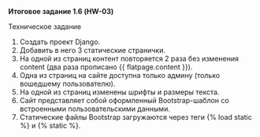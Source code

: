 **Итоговое задание 1.6 (HW-03)**

Техническое задание

1. Создать проект Django.
2. Добавить в него 3 статические странички.
3. На одной из страниц контент повторяется 2 раза без изменения content (два раза прописано {{ flatpage.content }}).
4. Одна из страниц на сайте доступна только админу (только вошедшему пользователю).
5. На одной из страниц изменены шрифты и размеры текста.
6. Сайт представляет собой оформленный Bootstrap-шаблон со встроенными пользовательскими данными.
7. Статические файлы Bootstrap загружаются через теги {% load static %} и {% static %}.
